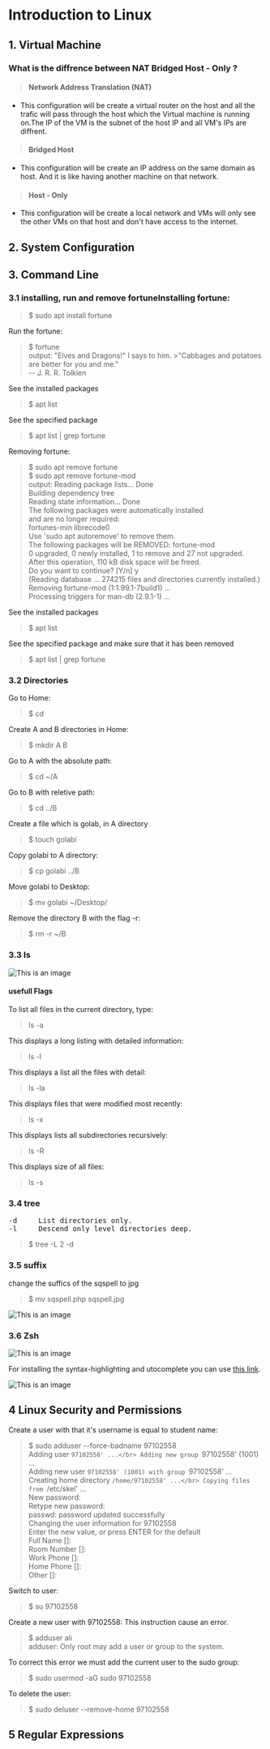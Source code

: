 # **Introduction to Linux**

## ‫‪1. Virtual‬‬ ‫‪Machine‬‬

### What is the diffrence between NAT‬‬ ‫‪Bridged‬‬ ‫‪Host‬‬ ‫‪-‬‬ ‫‪Only‬‬ ?
> #### Network Address Translation (NAT) 

- This configuration will be create a virtual router on the host and all the trafic will pass through the host which the Virtual machine is running on.The IP of the VM is the subnet of the host IP and all VM's IPs are diffrent.

> #### Bridged‬‬ ‫‪Host
 - This configuration will be create an IP address on the same domain as host. And it is like having another machine on that network.

> #### Host‬‬ ‫‪-‬‬ ‫‪Only
- This configuration will be create a local network and VMs will only see the other VMs on that host and don't have access to the internet.


## 2. ‫‪System‬‬ ‫‪Configuration‬‬

## 3. ‫‪Command‬‬ ‫‪Line‬‬

### 3.1 installing, run and remove fortuneInstalling fortune:
> $ sudo apt install fortune </br>

Run the fortune:

> $ fortune </br>
> output:  "Elves and Dragons!" I says to him.  >"Cabbages and potatoes are better
>for you and me."
></br>		-- J. R. R. Tolkien

See the installed packages 
> $ apt list 

See the specified package 

> $ apt list | grep fortune

Removing fortune:

> $ sudo apt remove fortune</br>
> $ sudo apt remove fortune-mod</br>
> output: Reading package lists... Done </br>
Building dependency tree       </br>
Reading state information... Done</br>
The following packages were automatically installed</br> and are no longer required:
  </br>fortunes-min librecode0
</br>Use 'sudo apt autoremove' to remove them.
</br>The following packages will be REMOVED:
  fortune-mod
</br>0 upgraded, 0 newly installed, 1 to remove and 27 not upgraded.
</br>After this operation, 110 kB disk space will be freed.
</br>Do you want to continue? [Y/n] y
</br>(Reading database ... 274215 files and directories currently installed.)
</br>Removing fortune-mod (1:1.99.1-7build1) ...
</br>Processing triggers for man-db (2.9.1-1) ...

See the installed packages 
> $ apt list 

See the specified package and make sure that it has been removed

> $ apt list | grep fortune

### 3.2 Directories
Go to Home:
> $ cd </br>

Create A and B directories in Home:
> $ mkdir A B

Go to A with the absolute path:
> $ cd ~/A

Go to B with reletive path:
> $ cd ../B 

Create a file which is golab, in A directory
> $ touch golabi

Copy golabi to A directory:
>$ cp golabi ../B

Move golabi to Desktop:
>$ mv golabi ~/Desktop/

Remove the directory B with the flag -r:
>$ rm -r ~/B

### 3.3 ls
![This is an image](./etc-ls.png)

#### usefull Flags
To list all files in the current directory, type:
> ls -a

This displays a long listing with detailed information:
> ls -l

This displays a list all the files with detail:
> ls -la

This displays files that were modified most recently:
> ls -x

This displays lists all subdirectories recursively:
> ls -R

This displays size of all files:
> ls -s

### 3.4 tree
<pre>
-d     List directories only.
-l     Descend only level directories deep.
</pre>
> $ tree -L 2 -d

### 3.5 suffix
change the suffics of the sqspell to jpg
> $ mv sqspell.php sqspell.jpg
> 
![This is an image](./file.png)

### 3.6 Zsh
![This is an image](./zh.png)


For installing the ‫‪syntax-highlighting‬‬ and ‫‪utocomplete‬‬ you can use [this link](https://linuxhint.com/install_zsh_shell_ubuntu_1804/).


![This is an image](./syntax.png)


## 4 ‫‪Linux‬‬ ‫‪Security‬‬ ‫‪and‬‬ ‫‪Permissions‬‬

Create a user with that it's username is equal to student name:
> $ sudo adduser --force-badname 97102558</br>
> Adding user `97102558' ...</br>
Adding new group `97102558' (1001) ...</br>
Adding new user `97102558' (1001) with group `97102558' ...</br>
Creating home directory `/home/97102558' ...</br>
Copying files from `/etc/skel' ...</br>
New password: </br>
Retype new password: </br>
passwd: password updated successfully</br>
Changing the user information for 97102558</br>
Enter the new value, or press ENTER for the default</br>
	Full Name []: </br>
	Room Number []: </br>
	Work Phone []: </br>
	Home Phone []: </br>
	Other []: </br>

Switch to user:
> $ su 97102558

Create a new user with 97102558:
This instruction cause an error.
> $ adduser ali </br>
>adduser: Only root may add a user or group to the system.

To correct this error we must add the current user to the sudo group:
> $ sudo usermod -aG sudo 97102558

To delete the user:
> $ sudo deluser --remove-home 97102558


## 5 ‫‪Regular‬‬ ‫‪Expressions‬‬